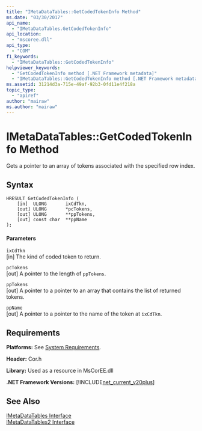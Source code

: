 ```yaml
---
title: "IMetaDataTables::GetCodedTokenInfo Method"
ms.date: "03/30/2017"
api_name: 
  - "IMetaDataTables.GetCodedTokenInfo"
api_location: 
  - "mscoree.dll"
api_type: 
  - "COM"
f1_keywords: 
  - "IMetaDataTables::GetCodedTokenInfo"
helpviewer_keywords: 
  - "GetCodedTokenInfo method [.NET Framework metadata]"
  - "IMetaDataTables::GetCodedTokenInfo method [.NET Framework metadata]"
ms.assetid: 31214d3a-715e-49af-92b3-0fd11e4f218a
topic_type: 
  - "apiref"
author: "mairaw"
ms.author: "mairaw"
---
```

# IMetaDataTables::GetCodedTokenInfo Method
Gets a pointer to an array of tokens associated with the specified row index.  
  
## Syntax  
  
```  
HRESULT GetCodedTokenInfo (   
    [in]  ULONG       ixCdTkn,  
    [out] ULONG       *pcTokens,  
    [out] ULONG       **ppTokens,  
    [out] const char  **ppName  
);  
```  
  
#### Parameters  
 `ixCdTkn`  
 [in] The kind of coded token to return.  
  
 `pcTokens`  
 [out] A pointer to the length of `ppTokens`.  
  
 `ppTokens`  
 [out] A pointer to a pointer to an array that contains the list of returned tokens.  
  
 `ppName`  
 [out] A pointer to a pointer to the name of the token at `ixCdTkn`.  
  
## Requirements  
 **Platforms:** See [System Requirements](../../../../docs/framework/get-started/system-requirements.md).  
  
 **Header:** Cor.h  
  
 **Library:** Used as a resource in MsCorEE.dll  
  
 **.NET Framework Versions:** [!INCLUDE[net_current_v20plus](../../../../includes/net-current-v20plus-md.md)]  
  
## See Also  
 [IMetaDataTables Interface](../../../../docs/framework/unmanaged-api/metadata/imetadatatables-interface.md)  
 [IMetaDataTables2 Interface](../../../../docs/framework/unmanaged-api/metadata/imetadatatables2-interface.md)
